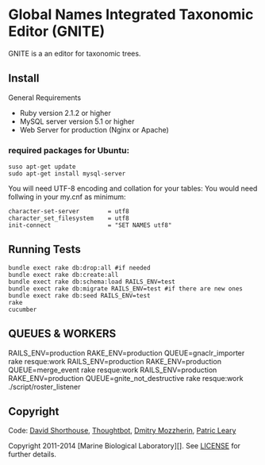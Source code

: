Global Names Integrated Taxonomic Editor (GNITE)
================================================

GNITE is a an editor for taxonomic trees.

Install
-------

General Requirements

  - Ruby version 2.1.2 or higher
  - MySQL server version 5.1 or higher
  - Web Server for production (Nginx or Apache)

### required packages for Ubuntu:

    suso apt-get update
    sudo apt-get install mysql-server
    
You will need UTF-8 encoding and collation for your tables: You would need 
follwing in your my.cnf as minimum:

    character-set-server        = utf8
    character_set_filesystem    = utf8
    init-connect                = "SET NAMES utf8"

Running Tests
-------------

    bundle exect rake db:drop:all #if needed
    bundle exect rake db:create:all
    bundle exect rake db:schema:load RAILS_ENV=test
    bundle exect rake db:migrate RAILS_ENV=test #if there are new ones
    bundle exect rake db:seed RAILS_ENV=test
    rake 
    cucumber
    
QUEUES & WORKERS
----------------

RAILS_ENV=production RAKE_ENV=production QUEUE=gnaclr_importer rake resque:work
RAILS_ENV=production RAKE_ENV=production QUEUE=merge_event rake resque:work
RAILS_ENV=production RAKE_ENV=production QUEUE=gnite_not_destructive rake resque:work
./script/roster_listener


Copyright
---------

Code: [David Shorthouse][1], [Thoughtbot][2], 
[Dmitry Mozzherin][3], [Patric Leary][4]

Copyright 2011-2014 [Marine Biological Laboratory][]. 
See [LICENSE][5] for further details.

[1]: https://github.com/dshorthouse
[2]: https:/://github.com/thoughtbot 
[3]: https://github.com/dimus
[4]: https://github.com/pleary
[5]: https://raw.githubusercontent.com/GlobalNamesArchitecture/GNITE/master/LICENSE
